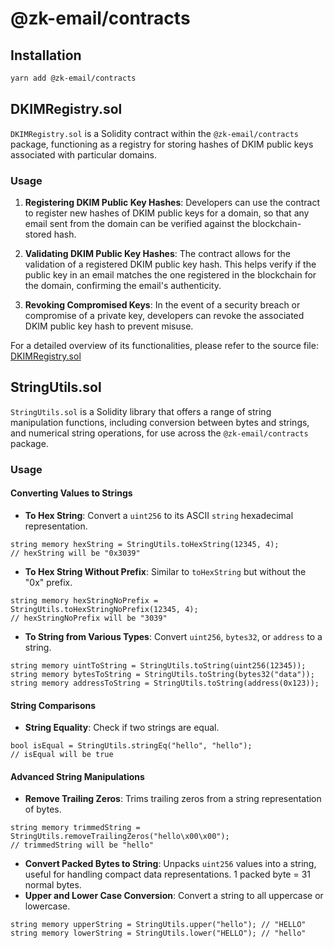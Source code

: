 
# @zk-email/contracts

## Installation

```bash
yarn add @zk-email/contracts
```

## DKIMRegistry.sol

`DKIMRegistry.sol` is a Solidity contract within the `@zk-email/contracts` package, functioning as a registry for storing hashes of DKIM public keys associated with particular domains.

### Usage
1. **Registering DKIM Public Key Hashes**: Developers can use the contract to register new hashes of DKIM public keys for a domain, so that any email sent from the domain can be verified against the blockchain-stored hash.

2. **Validating DKIM Public Key Hashes**: The contract allows for the validation of a registered DKIM public key hash. This helps verify if the public key in an email matches the one registered in the blockchain for the domain, confirming the email's authenticity.
3. **Revoking Compromised Keys**: In the event of a security breach or compromise of a private key, developers can revoke the associated DKIM public key hash to prevent misuse.

For a detailed overview of its functionalities, please refer to the source file: [DKIMRegistry.sol](./DKIMRegistry.sol)

## StringUtils.sol

`StringUtils.sol` is a Solidity library that offers a range of string manipulation functions, including conversion between bytes and strings, and numerical string operations, for use across the `@zk-email/contracts` package.

### Usage

#### Converting Values to Strings
- **To Hex String**: Convert a `uint256` to its ASCII `string` hexadecimal representation.
```solidity
string memory hexString = StringUtils.toHexString(12345, 4);
// hexString will be "0x3039"
```
- **To Hex String Without Prefix**: Similar to `toHexString` but without the "0x" prefix.
```solidity
string memory hexStringNoPrefix = StringUtils.toHexStringNoPrefix(12345, 4);
// hexStringNoPrefix will be "3039"
```
- **To String from Various Types**: Convert `uint256`, `bytes32`, or `address` to a string.
```solidity
string memory uintToString = StringUtils.toString(uint256(12345));
string memory bytesToString = StringUtils.toString(bytes32("data"));
string memory addressToString = StringUtils.toString(address(0x123));
```

#### String Comparisons
- **String Equality**: Check if two strings are equal.
```solidity
bool isEqual = StringUtils.stringEq("hello", "hello");
// isEqual will be true
```

#### Advanced String Manipulations
- **Remove Trailing Zeros**: Trims trailing zeros from a string representation of bytes.
```solidity
string memory trimmedString = StringUtils.removeTrailingZeros("hello\x00\x00");
// trimmedString will be "hello"
```
- **Convert Packed Bytes to String**: Unpacks `uint256` values into a string, useful for handling compact data representations. 1 packed byte = 31 normal bytes.
- **Upper and Lower Case Conversion**: Convert a string to all uppercase or lowercase.
```
string memory upperString = StringUtils.upper("hello"); // "HELLO"
string memory lowerString = StringUtils.lower("HELLO"); // "hello"
```


